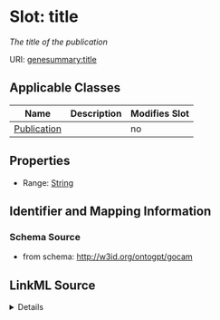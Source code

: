

# Slot: title


_The title of the publication_



URI: [genesummary:title](http://w3id.org/ontogpt/genesummary/title)



<!-- no inheritance hierarchy -->





## Applicable Classes

| Name | Description | Modifies Slot |
| --- | --- | --- |
| [Publication](Publication.md) |  |  no  |







## Properties

* Range: [String](String.md)





## Identifier and Mapping Information







### Schema Source


* from schema: http://w3id.org/ontogpt/gocam




## LinkML Source

<details>
```yaml
name: title
description: The title of the publication
from_schema: http://w3id.org/ontogpt/gocam
rank: 1000
alias: title
owner: Publication
domain_of:
- Publication
range: string

```
</details>